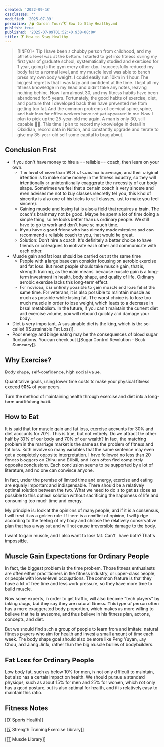 ```yaml
---
created: '2022-09-18'
cssclasses: ''
modified: '2025-07-09'
permalink: /🍀 Garden Tour/🏋 How to Stay Healthy.md
publish: true
published: '2025-07-09T01:52:40.938+08:00'
title: 🏋 How to Stay Healthy
---
```

>[!INFO]+ Tip
> I have been a chubby person from childhood, and my athletic level was at the bottom. I started to get into fitness during my first year of graduate school, systematically studied and exercised for 1 year, going to the gym every other day. I successfully reduced my body fat to a normal level, and my muscle level was able to bench press my own body weight. I could easily run 10km in 1 hour.
> The biggest regret is that I was lazy and confident at the time. I kept all my fitness knowledge in my head and didn't take any notes, leaving nothing behind. Now I am almost 30, and my fitness habits have been abandoned for 5 years. Fortunately, the good habits of exercise, diet, and posture that I developed back then have prevented me from getting too fat. And the common problems of cervical spine, spine, and hair loss for office workers have not yet appeared in me.
> Now I plan to pick up the 25-year-old me again. A man is only 30, still capable 💪🏻. This time I plan to record my knowledge in detail in Obsidian, record data in Notion, and constantly upgrade and iterate to give my 35-year-old self some capital to brag about.

## Conclusion First

- If you don't have money to hire a ==reliable== coach, then learn on your own.
	- The level of more than 90% of coaches is average, and their original intention is to make some money in the fitness industry, so they will intentionally or unintentionally exaggerate the necessity of our body shape. Sometimes we feel that a certain coach is very sincere and even advises me not to buy classes (secretly tell you, this kind of sincerity is also one of his tricks to sell classes, just to make you feel sincere).
	- Gaining muscle and losing fat is also a field that requires a brain. The coach's brain may not be good. Maybe he spent a lot of time doing a simple thing, so he looks better than us ordinary people. We still have to go to work and don't have so much time.
	- If you have a good friend who has already made mistakes and can recommend a reliable coach to you, that would be great.
	- Solution: Don't hire a coach. It's definitely a better choice to have friends or colleagues to motivate each other and communicate with each other.
- Muscle gain and fat loss should be carried out at the same time.
	- People with a large base can consider focusing on aerobic exercise and fat loss. But most people should take muscle gain, that is, strength training, as the main means, because muscle gain is a long-term investment in health, body shape, and quality of life. Ordinary aerobic exercise lacks this long-term effect.
	- For novices, it is entirely possible to gain muscle and lose fat at the same time. For veterans, it is also possible to maintain muscle as much as possible while losing fat. The worst choice is to lose too much muscle in order to lose weight, which leads to a decrease in basal metabolism. In the future, if you can't maintain the current diet and exercise volume, you will rebound quickly and damage your body.
- Diet is very important. A sustainable diet is the king, which is the so-called [[Sustainable Fat Loss]].
- Poor energy and binge eating may be the consequences of blood sugar fluctuations. You can check out [[Sugar Control Revolution - Book Summary]].

## Why Exercise?

Body shape, self-confidence, high social value.

Quantitative goals, using lower time costs to make your physical fitness exceed **90%** of your peers.

Turn the method of maintaining health through exercise and diet into a long-term and lifelong habit.

## How to Eat

It is said that for muscle gain and fat loss, exercise accounts for 30% and diet accounts for 70%.
This is true, but not entirely. Do we attract the other half by 30% of our body and 70% of our wealth? In fact, the matching problem in the marriage market is the same as the problem of fitness and fat loss. Both involve so many variables that the same sentence may even get a completely opposite interpretation. I have followed no less than 20 fitness bloggers on Zhihu and Bilibili, and I can often find completely opposite conclusions. Each conclusion seems to be supported by a lot of literature, and no one can convince anyone.

In fact, under the premise of limited time and energy, exercise and eating are equally important and indispensable. There should be a relatively optimal solution between the two. What we need to do is to get as close as possible to this optimal solution without sacrificing the happiness of life and consuming too much time and energy.

My principle is: look at the opinions of many people, and if it is a consensus, I will treat it as a golden rule. If there is a conflict of opinion, I will judge according to the feeling of my body and choose the relatively conservative plan that has a way out and will not cause irreversible damage to the body.

I want to gain muscle, and I also want to lose fat. Can't I have both? That's impossible.

## Muscle Gain Expectations for Ordinary People

In fact, the biggest problem is the time problem. Those fitness enthusiasts are often either practitioners in the fitness industry, or upper-class people, or people with lower-level occupations. The common feature is that they have a lot of free time and less work pressure, so they have more time to build muscle.

Now some experts, in order to get traffic, will also become "tech players" by taking drugs, but they say they are natural fitness. This type of person often has a more exaggerated body proportion, which makes us more willing to believe that he is awesome, and thus believe in his fitness plan, actions, concepts, and diet.

But we should find such a group of people to learn from and imitate: natural fitness players who aim for health and invest a small amount of time each week. The body shape goal should also be more like Peng Yuyan, Jay Chou, and Jiang Jinfu, rather than the big muscle bullies of bodybuilders.

## Fat Loss for Ordinary People

Low body fat, such as below 10% for men, is not only difficult to maintain, but also has a certain impact on health. We should pursue a standard physique, such as about 15% for men and 25% for women, which not only has a good posture, but is also optimal for health, and it is relatively easy to maintain this ratio.

## Fitness Notes

[[∑ Sports Health]]

[[∑ Strength Training Exercise Library]]

[[∑ Muscle Library]] 
